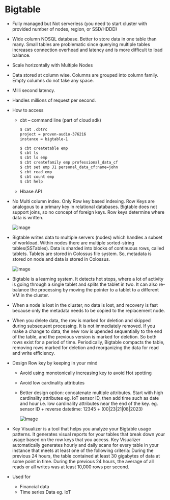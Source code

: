 # Bigtable

- Fully managed but Not serverless (you need to start cluster with provided number of nodes, region, or SSD/HDDD)
- Wide column NOSQL database. Better to store data in one table than many. Small tables are problematic since querying multiple tables increases connection overhead and latency and is more difficult to load balance. 
- Scale horizontally with Multiple Nodes
- Data stored at column wise. Columns are grouped into column family. Empty columns do not take any space.
- Milli second latency.
- Handles millions of request per second.
- How to access
  - cbt – command line (part of cloud sdk)

    ```bash
    $ cat .cbtrc
    project = proven-audio-376216
    instance = bigtable-1

    $ cbt createtable emp
    $ cbt ls
    $ cbt ls emp
    $ cbt createfamily emp professional_data_cf
    $ cbt set emp J1 personal_data_cf:name=john
    $ cbt read emp
    $ cbt count emp
    $ cbt help
    ```
  - Hbase API

- No Multi column index. Only Row key based indexing. Row Keys are analogous to a primary key in relational databases. Bigtable does not support joins, so no concept of foreign keys. Row keys determine where data is written. 
    
    ![image](https://user-images.githubusercontent.com/19702456/227278313-b483add6-6cc5-451c-a8c4-f219286116df.png)

- Bigtable writes data to multiple servers (nodes) which handles a subset of workload. Within nodes there are multiple sorted-string tables(SSTables). Data is sharded into blocks of continuous rows, called tablets. Tablets are stored in Colossus file system. So, metadata is stored on node and data is stored in Colossus.
  
    ![image](https://user-images.githubusercontent.com/19702456/224545732-62e08dd3-da7b-4f24-8fb2-436fbc54fa19.png)
       
- Bigtable is a learning system. It detects hot stops, where a lot of activity is going through a single tablet and splits the tablet in two. It can also re-balance the processing by moving the pointer to a tablet to a different VM in the cluster. 

- When a node is lost in the cluster, no data is lost, and recovery is fast because only the metadata needs to be copied to the replacement node.

- When you delete data, the row is marked for deletion and skipped during subsequent processing. It is not immediately removed. If you make a change to data, the new row is upended sequentially to the end of the table, and the previous version is marked for deletion. So both rows exist for a period of time. Periodically, Bigtable compacts the table, removing rows marked for deletion and reorganizing the data for read and write efficiency.       

- Design Row key by keeping in your mind
  - Avoid using monotonically increasing key to avoid Hot spotting
  - Avoid low cardinality attributes
  - Better design option: concatenate multiple attributes. Start with high cardinality attributes eg. IoT sensor ID, then add time such as date and hour i.e. low cardinality attributes near the end of the key. eg. sensor ID + reverse datetime: 12345 + (00|23|21|08|2023)

    ![image](https://user-images.githubusercontent.com/19702456/227277588-4a0d8fe4-fa0f-44d2-abce-5858958ce5cd.png)
    
- Key Visualizer is a tool that helps you analyze your Bigtable usage patterns. It generates visual reports for your tables that break down your usage based on the row keys that you access. Key Visualizer automatically generates hourly and daily scans for every table in your instance that meets at least one of the following criteria: During the previous 24 hours, the table contained at least 30 gigabytes of data at some point in time. During the previous 24 hours, the average of all reads or all writes was at least 10,000 rows per second.

- Used for
  - Financial data
  - Time series Data eg. IoT


